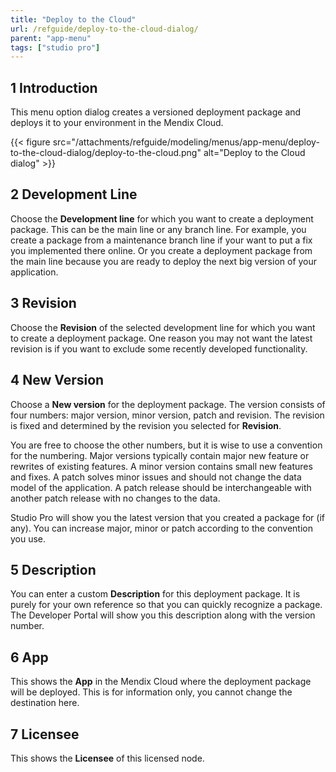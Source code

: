 ```yaml
---
title: "Deploy to the Cloud"
url: /refguide/deploy-to-the-cloud-dialog/
parent: "app-menu"
tags: ["studio pro"]
---
```


## 1 Introduction

This menu option dialog creates a versioned deployment package and deploys it to your environment in the Mendix Cloud.

{{< figure src="/attachments/refguide/modeling/menus/app-menu/deploy-to-the-cloud-dialog/deploy-to-the-cloud.png" alt="Deploy to the Cloud dialog" >}}

## 2 Development Line

Choose the **Development line** for which you want to create a deployment package. This can be the main line or any branch line. For example, you create a package from a maintenance branch line if your want to put a fix you implemented there online. Or you create a deployment package from the main line because you are ready to deploy the next big version of your application.

## 3 Revision

Choose the **Revision** of the selected development line for which you want to create a deployment package. One reason you may not want the latest revision is if you want to exclude some recently developed functionality.

## 4 New Version

Choose a **New version** for the deployment package. The version consists of four numbers: major version, minor version, patch and revision. The revision is fixed and determined by the revision you selected for **Revision**.

You are free to choose the other numbers, but it is wise to use a convention for the numbering. Major versions typically contain major new feature or rewrites of existing features. A minor version contains small new features and fixes. A patch solves minor issues and should not change the data model of the application. A patch release should be interchangeable with another patch release with no changes to the data.

Studio Pro will show you the latest version that you created a package for (if any). You can increase major, minor or patch according to the convention you use.

## 5 Description

You can enter a custom **Description** for this deployment package. It is purely for your own reference so that you can quickly recognize a package. The Developer Portal will show you this description along with the version number.

## 6 App

This shows the **App** in the Mendix Cloud where the deployment package will be deployed. This is for information only, you cannot change the destination here.

## 7 Licensee

This shows the **Licensee** of this licensed node.
